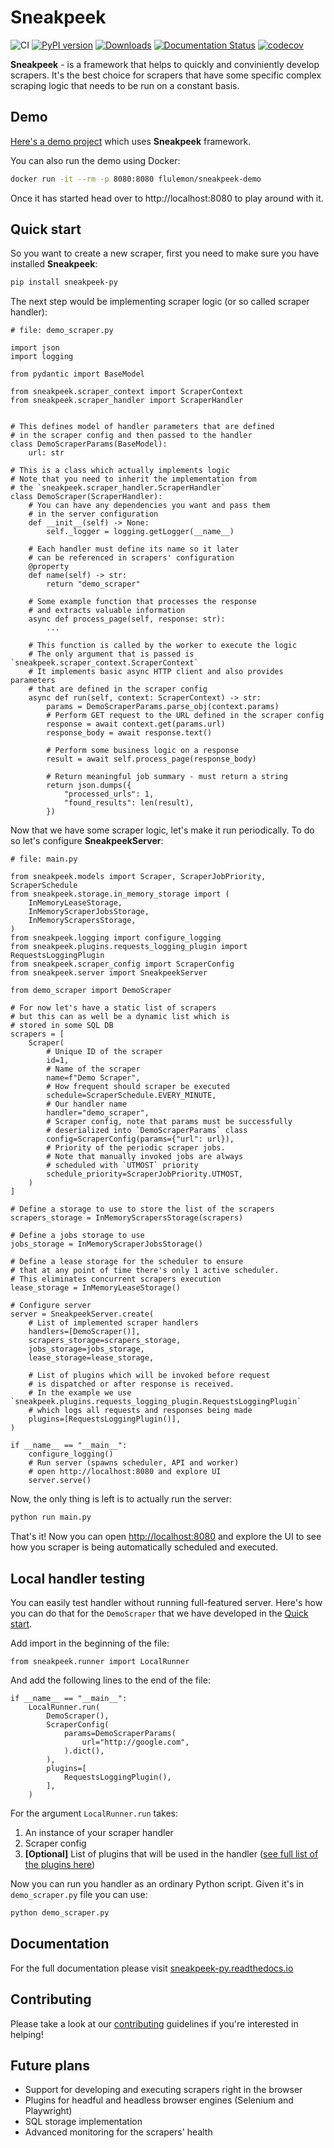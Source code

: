 # Sneakpeek

![CI](https://github.com/flulemon/sneakpeek/actions/workflows/ci.yml/badge.svg)
[![PyPI version](https://badge.fury.io/py/sneakpeek-py.svg)](https://badge.fury.io/py/sneakpeek-py)
[![Downloads](https://static.pepy.tech/badge/sneakpeek-py)](https://pepy.tech/project/sneakpeek-py)
[![Documentation Status](https://readthedocs.org/projects/sneakpeek-py/badge/?version=latest)](https://sneakpeek-py.readthedocs.io/en/latest/?badge=latest)
[![codecov](https://codecov.io/gh/flulemon/sneakpeek/branch/main/graph/badge.svg?token=7h45P8qHRG)](https://codecov.io/gh/flulemon/sneakpeek)

**Sneakpeek** - is a framework that helps to quickly and conviniently develop scrapers.
It's the best choice for scrapers that have some specific complex scraping logic that needs
to be run on a constant basis.

## Demo

[Here's a demo project](https://github.com/flulemon/sneakpeek-demo) which uses **Sneakpeek** framework.

You can also run the demo using Docker:

```bash
docker run -it --rm -p 8080:8080 flulemon/sneakpeek-demo
```

Once it has started head over to http://localhost:8080 to play around with it.

## Quick start

So you want to create a new scraper, first you need to make sure you
have installed **Sneakpeek**:

```bash
pip install sneakpeek-py
```

The next step would be implementing scraper logic (or so called scraper
handler):

```python3
# file: demo_scraper.py

import json
import logging

from pydantic import BaseModel

from sneakpeek.scraper_context import ScraperContext
from sneakpeek.scraper_handler import ScraperHandler


# This defines model of handler parameters that are defined
# in the scraper config and then passed to the handler
class DemoScraperParams(BaseModel):
    url: str

# This is a class which actually implements logic
# Note that you need to inherit the implementation from
# the `sneakpeek.scraper_handler.ScraperHandler`
class DemoScraper(ScraperHandler):
    # You can have any dependencies you want and pass them
    # in the server configuration
    def __init__(self) -> None:
        self._logger = logging.getLogger(__name__)

    # Each handler must define its name so it later
    # can be referenced in scrapers' configuration
    @property
    def name(self) -> str:
        return "demo_scraper"

    # Some example function that processes the response
    # and extracts valuable information
    async def process_page(self, response: str):
        ...

    # This function is called by the worker to execute the logic
    # The only argument that is passed is `sneakpeek.scraper_context.ScraperContext`
    # It implements basic async HTTP client and also provides parameters
    # that are defined in the scraper config
    async def run(self, context: ScraperContext) -> str:
        params = DemoScraperParams.parse_obj(context.params)
        # Perform GET request to the URL defined in the scraper config
        response = await context.get(params.url)
        response_body = await response.text()

        # Perform some business logic on a response
        result = await self.process_page(response_body)

        # Return meaningful job summary - must return a string
        return json.dumps({
            "processed_urls": 1,
            "found_results": len(result),
        })
```

Now that we have some scraper logic, let\'s make it run periodically. To
do so let\'s configure **SneakpeekServer**:

```python3
# file: main.py

from sneakpeek.models import Scraper, ScraperJobPriority, ScraperSchedule
from sneakpeek.storage.in_memory_storage import (
    InMemoryLeaseStorage,
    InMemoryScraperJobsStorage,
    InMemoryScrapersStorage,
)
from sneakpeek.logging import configure_logging
from sneakpeek.plugins.requests_logging_plugin import RequestsLoggingPlugin
from sneakpeek.scraper_config import ScraperConfig
from sneakpeek.server import SneakpeekServer

from demo_scraper import DemoScraper

# For now let's have a static list of scrapers
# but this can as well be a dynamic list which is
# stored in some SQL DB
scrapers = [
    Scraper(
        # Unique ID of the scraper
        id=1,
        # Name of the scraper
        name=f"Demo Scraper",
        # How frequent should scraper be executed
        schedule=ScraperSchedule.EVERY_MINUTE,
        # Our handler name
        handler="demo_scraper",
        # Scraper config, note that params must be successfully
        # deserialized into `DemoScraperParams` class
        config=ScraperConfig(params={"url": url}),
        # Priority of the periodic scraper jobs.
        # Note that manually invoked jobs are always
        # scheduled with `UTMOST` priority
        schedule_priority=ScraperJobPriority.UTMOST,
    )
]

# Define a storage to use to store the list of the scrapers
scrapers_storage = InMemoryScrapersStorage(scrapers)

# Define a jobs storage to use
jobs_storage = InMemoryScraperJobsStorage()

# Define a lease storage for the scheduler to ensure
# that at any point of time there's only 1 active scheduler.
# This eliminates concurrent scrapers execution
lease_storage = InMemoryLeaseStorage()

# Configure server
server = SneakpeekServer.create(
    # List of implemented scraper handlers
    handlers=[DemoScraper()],
    scrapers_storage=scrapers_storage,
    jobs_storage=jobs_storage,
    lease_storage=lease_storage,

    # List of plugins which will be invoked before request
    # is dispatched or after response is received.
    # In the example we use `sneakpeek.plugins.requests_logging_plugin.RequestsLoggingPlugin`
    # which logs all requests and responses being made
    plugins=[RequestsLoggingPlugin()],
)

if __name__ == "__main__":
    configure_logging()
    # Run server (spawns scheduler, API and worker)
    # open http://localhost:8080 and explore UI
    server.serve()
```

Now, the only thing is left is to actually run the server:

```bash
python run main.py
```

That\'s it! Now you can open <http://localhost:8080> and explore the UI
to see how you scraper is being automatically scheduled and executed.

## Local handler testing

You can easily test handler without running full-featured server. Here's how you can do that for the `DemoScraper` that we have developed in the [Quick start](#quick-start).

Add import in the beginning of the file:

```python3
from sneakpeek.runner import LocalRunner
```

And add the following lines to the end of the file:

```python3
if __name__ == "__main__":
    LocalRunner.run(
        DemoScraper(),
        ScraperConfig(
            params=DemoScraperParams(
                url="http://google.com",
            ).dict(),
        ),
        plugins=[
            RequestsLoggingPlugin(),
        ],
    )
```

For the argument `LocalRunner.run` takes:

1. An instance of your scraper handler
2. Scraper config
3. **[Optional]** List of plugins that will be used in the handler ([see full list of the plugins here](https://sneakpeek-py.readthedocs.io/en/latest/plugins/index.html))

Now you can run you handler as an ordinary Python script. Given it's in `demo_scraper.py` file you can use:

```bash
python demo_scraper.py
```

## Documentation

For the full documentation please visit [sneakpeek-py.readthedocs.io](https://sneakpeek-py.readthedocs.io/en/latest/)

## Contributing

Please take a look at our [contributing](https://github.com/flulemon/sneakpeek/blob/main/CONTRIBUTING.md) guidelines if you're interested in helping!

## Future plans

- Support for developing and executing scrapers right in the browser
- Plugins for headful and headless browser engines (Selenium and Playwright)
- SQL storage implementation
- Advanced monitoring for the scrapers' health
